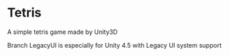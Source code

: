 Tetris
======

A simple tetris game made by Unity3D

Branch LegacyUI is especially for Unity 4.5 with Legacy UI system support
